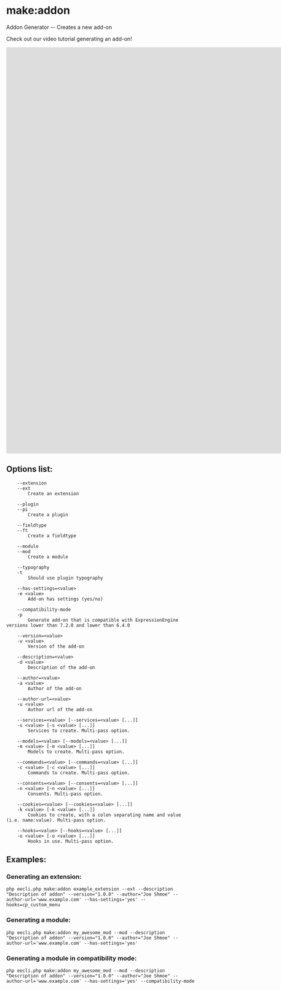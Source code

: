 # make:addon

Addon Generator -- Creates a new add-on

Check out our video tutorial generating an add-on!
<div class="video-wrapper">
<iframe src="https://www.youtube.com/embed/I5rZ322RSJk?vq=HD1080" width="1920" height="1080" frameborder="0" webkitallowfullscreen mozallowfullscreen allowfullscreen></iframe>
</div>

## Options list:

```
    --extension
    --ext
        Create an extension

    --plugin
    --pi
        Create a plugin

    --fieldtype
    --ft
        Create a fieldtype

    --module
    --mod
        Create a module

    --typography
    -t
        Should use plugin typography

    --has-settings=<value>
    -e <value>
        Add-on has settings (yes/no)

    --compatibility-mode
    -p
        Generate add-on that is compatible with ExpressionEngine versions lower than 7.2.0 and lower than 6.4.0

    --version=<value>
    -v <value>
        Version of the add-on

    --description=<value>
    -d <value>
        Description of the add-on

    --author=<value>
    -a <value>
        Author of the add-on

    --author-url=<value>
    -u <value>
        Author url of the add-on

    --services=<value> [--services=<value> [...]]
    -s <value> [-s <value> [...]]
        Services to create. Multi-pass option.

    --models=<value> [--models=<value> [...]]
    -m <value> [-m <value> [...]]
        Models to create. Multi-pass option.

    --commands=<value> [--commands=<value> [...]]
    -c <value> [-c <value> [...]]
        Commands to create. Multi-pass option.

    --consents=<value> [--consents=<value> [...]]
    -n <value> [-n <value> [...]]
        Consents. Multi-pass option.

    --cookies=<value> [--cookies=<value> [...]]
    -k <value> [-k <value> [...]]
        Cookies to create, with a colon separating name and value (i.e. name:value). Multi-pass option.

    --hooks=<value> [--hooks=<value> [...]]
    -o <value> [-o <value> [...]]
        Hooks in use. Multi-pass option.

```

## Examples:

### Generating an extension:

`php eecli.php make:addon example_extension --ext --description "Description of addon" --version="1.0.0" --author="Joe Shmoe" --author-url='www.example.com' --has-settings='yes' --hooks=cp_custom_menu`

### Generating a module:

`php eecli.php make:addon my_awesome_mod --mod --description "Description of addon" --version="1.0.0" --author="Joe Shmoe" --author-url='www.example.com' --has-settings='yes'`

### Generating a module in compatibility mode:

`php eecli.php make:addon my_awesome_mod --mod --description "Description of addon" --version="1.0.0" --author="Joe Shmoe" --author-url='www.example.com' --has-settings='yes' --compatibility-mode`

